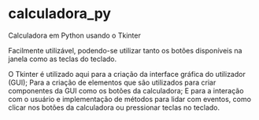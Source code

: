 # calculadora_py
Calculadora em Python usando o Tkinter

Facilmente utilizável, podendo-se utilizar tanto os botões disponíveis na janela como as teclas do teclado.

O Tkinter é utilizado aqui para a criação da interface gráfica do utilizador (GUI);
Para a criação de elementos que são utilizados para criar componentes da GUI como os botões da calculadora;
E para a interação com o usuário e implementação de métodos para lidar com eventos, como clicar nos botões da calculadora ou pressionar teclas no teclado.
